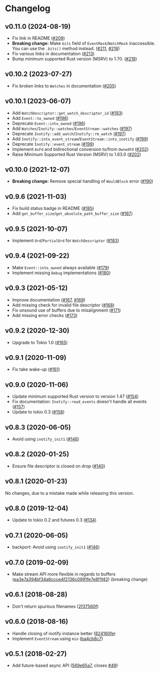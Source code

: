 # Changelog

## v0.11.0 (2024-08-19)

- Fix link in README ([#209])
- **Breaking change:** Make `bits` field of `EventMask`/`WatchMask` inaccessible. You can use the `.bits()` method instead. ([#211], [#218])
- Fix various links in documentation ([#213])
- Bump minimum supported Rust version (MSRV) to 1.70. ([#219])

[#209]: https://github.com/hannobraun/inotify-rs/pull/209
[#211]: https://github.com/hannobraun/inotify-rs/pull/211
[#213]: https://github.com/hannobraun/inotify-rs/pull/213
[#218]: https://github.com/hannobraun/inotify-rs/pull/218
[#219]: https://github.com/hannobraun/inotify-rs/pull/219


## v0.10.2 (2023-07-27)

- Fix broken links to `Watches` in documentation ([#205])

[#205]: https://github.com/hannobraun/inotify-rs/pull/205


## v0.10.1 (2023-06-07)

- Add `WatchDescriptor::get_watch_descriptor_id` ([#193])
- Add `Event::to_owned` ([#196])
- Deprecate `Event::into_owned` ([#196])
- Add `Watches`/`Inotify::watches`/`EventStream::watches` ([#197])
- Deprecate `Inotify::add_watch`/`Inotify::rm_watch` ([#197])
- Add `Inotify::into_event_stream`/`EventStream::into_inotify` ([#199])
- Deprecate `Inotify::event_stream` ([#199])
- Implement `AsFd` and bidirectional conversion to/from `OwnedFd` ([#202])
- Raise Minimum Supported Rust Version (MSRV) to 1.63.0 ([#202])

[#193]: https://github.com/hannobraun/inotify-rs/pull/193
[#196]: https://github.com/hannobraun/inotify-rs/pull/196
[#197]: https://github.com/hannobraun/inotify-rs/pull/197
[#199]: https://github.com/hannobraun/inotify-rs/pull/199
[#202]: https://github.com/hannobraun/inotify-rs/pull/202


## v0.10.0 (2021-12-07)

- **Breaking change:** Remove special handling of `WouldBlock` error ([#190])

[#190]: https://github.com/hannobraun/inotify-rs/pull/190


## v0.9.6 (2021-11-03)

- Fix build status badge in README ([#185])
- Add `get_buffer_size`/`get_absolute_path_buffer_size` ([#187])

[#185]: https://github.com/hannobraun/inotify-rs/pull/185
[#187]: https://github.com/hannobraun/inotify-rs/pull/187


## v0.9.5 (2021-10-07)

- Implement `Ord`/`PartialOrd` for `WatchDescriptor` ([#183])

[#183]: https://github.com/hannobraun/inotify-rs/pull/183


## v0.9.4 (2021-09-22)

- Make `Event::into_owned` always available ([#179])
- Implement missing `Debug` implementations ([#180])

[#179]: https://github.com/hannobraun/inotify-rs/pull/179
[#180]: https://github.com/hannobraun/inotify-rs/pull/180


## v0.9.3 (2021-05-12)

- Improve documentation ([#167], [#169])
- Add missing check for invalid file descriptor ([#168])
- Fix unsound use of buffers due to misalignment ([#171])
- Add missing error checks ([#173])

[#167]: https://github.com/hannobraun/inotify-rs/pull/167
[#168]: https://github.com/hannobraun/inotify-rs/pull/168
[#169]: https://github.com/hannobraun/inotify-rs/pull/169
[#171]: https://github.com/hannobraun/inotify-rs/pull/171
[#173]: https://github.com/hannobraun/inotify-rs/pull/173


## v0.9.2 (2020-12-30)

- Upgrade to Tokio 1.0 ([#165])

[#165]: https://github.com/hannobraun/inotify/pull/165


## v0.9.1 (2020-11-09)

- Fix take wake-up ([#161])

[#161]: https://github.com/hannobraun/inotify/pull/161


## v0.9.0 (2020-11-06)

- Update minimum supported Rust version to version 1.47 ([#154])
- Fix documentation: `Inotify::read_events` doesn't handle all events ([#157])
- Update to tokio 0.3 ([#158])

[#154]: https://github.com/hannobraun/inotify/pull/154
[#157]: https://github.com/hannobraun/inotify/pull/157
[#158]: https://github.com/hannobraun/inotify/pull/158


## v0.8.3 (2020-06-05)

- Avoid using `inotify_init1` ([#146])

[#146]: https://github.com/hannobraun/inotify/pull/146


## v0.8.2 (2020-01-25)

- Ensure file descriptor is closed on drop ([#140])

[#140]: https://github.com/inotify-rs/inotify/pull/140


## v0.8.1 (2020-01-23)

No changes, due to a mistake made while releasing this version.


## v0.8.0 (2019-12-04)

- Update to tokio 0.2 and futures 0.3 ([#134])

[#134]: https://github.com/inotify-rs/inotify/pull/134


## v0.7.1 (2020-06-05)

- backport: Avoid using `inotify_init1` ([#146])

[#146]: https://github.com/hannobraun/inotify/pull/146


## v0.7.0 (2019-02-09)

- Make stream API more flexible in regards to buffers ([ea3e7a394bf34a6ccce4f2136c0991fe7e8f1f42](ea3e7a394bf34a6ccce4f2136c0991fe7e8f1f42)) (breaking change)


## v0.6.1 (2018-08-28)

- Don't return spurious filenames ([2f37560f](2f37560f))


## v0.6.0 (2018-08-16)

- Handle closing of inotify instance better ([824160fe](824160fe))
- Implement `EventStream` using `mio` ([ba4cb8c7](ba4cb8c7))


## v0.5.1 (2018-02-27)

- Add future-based async API ([569e65a7](569e65a7), closes [#49](49))
